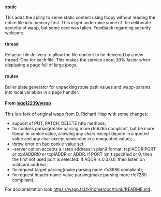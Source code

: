 
#### static
 This adds the ability to serve static content using fcopy without reading
 the entire file into memory first.  This might undermine some of the
 deliberate security of wapp, but some care was taken.  Feedback regarding
 security welcome.

#### thread
 Refactor file delivery to allow the file content to be deivered by a new
 thread.  One for each file.  This makes the service about 30% faster when
 displaying a page full of large jpegs.

#### routes
 Boiler plate generator for unpacking route path values and wapp-params into
 local variables in a page handler.

#### From [lego12239/wapp](https://github.com/lego12239/wapp)

This is a fork of original wapp from D. Richard Hipp with some changes:

- support of PUT, PATCH, DELETE http methods;
- fix cookies parsing(make parsing more rfc6265 compliant,
  but be more liberal to cookie value,
  allowing any chars except dquote in a quoted value and
  any char except semicolon in a nonquoted value);
- throw error on bad cookie value set;
- -server option accepts a listen address in plan9 format:
  tcp!ADDR!PORT or tcp!ADDR!0 or tcp!ADDR or ADDR.
  If PORT isn't specified or 0, then the first not used port is selected.
  If ADDR is 0.0.0.0, then listen on wildcard address;
- fix request target parsing(make parsing more rfc3986 compliant);
- fix request header name-value parsing(make parsing more rfc7230 compliant);

For documentation look https://wapp.tcl.tk/home/doc/trunk/README.md .
